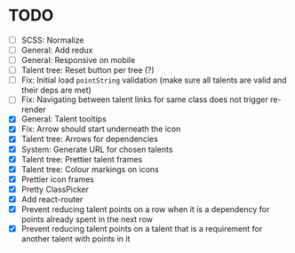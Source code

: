 # TODO

- [ ] SCSS: Normalize
- [ ] General: Add redux
- [ ] General: Responsive on mobile
- [ ] Talent tree: Reset button per tree (?)
- [ ] Fix: Initial load `pointString` validation (make sure all talents are valid and their deps are met)
- [ ] Fix: Navigating between talent links for same class does not trigger re-render
- [x] General: Talent tooltips
- [x] Fix: Arrow should start underneath the icon
- [x] Talent tree: Arrows for dependencies
- [x] System: Generate URL for chosen talents
- [x] Talent tree: Prettier talent frames
- [x] Talent tree: Colour markings on icons
- [x] Prettier icon frames
- [x] Pretty ClassPicker
- [x] Add react-router
- [x] Prevent reducing talent points on a row when it is a dependency for points already spent in the next row
- [x] Prevent reducing talent points on a talent that is a requirement for another talent with points in it

